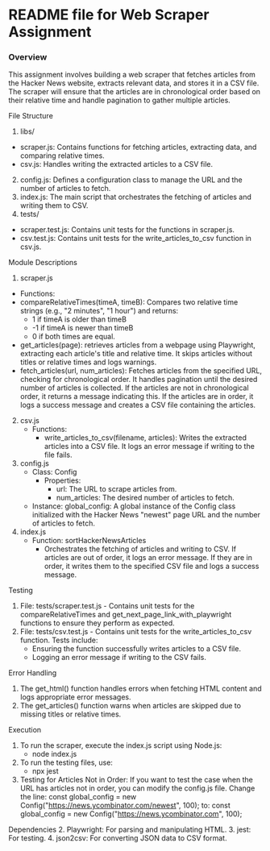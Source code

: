 # README file for Web Scraper Assignment

### Overview

This assignment involves building a web scraper that fetches articles from the Hacker News website, extracts relevant data, and stores it in a CSV file. The scraper will ensure that the articles are in chronological order based on their relative time and handle pagination to gather multiple articles.

File Structure
1. libs/
  - scraper.js: Contains functions for fetching articles, extracting data, and comparing relative times.
  - csv.js: Handles writing the extracted articles to a CSV file.
2. config.js: Defines a configuration class to manage the URL and the number of articles to fetch.
3. index.js: The main script that orchestrates the fetching of articles and writing them to CSV.
4. tests/
  - scraper.test.js: Contains unit tests for the functions in scraper.js.
  - csv.test.js: Contains unit tests for the write_articles_to_csv function in csv.js.

Module Descriptions
1. scraper.js
  - Functions:
   - compareRelativeTimes(timeA, timeB): Compares two relative time strings (e.g., "2 minutes", "1 hour") and returns:
     - 1 if timeA is older than timeB
     - -1 if timeA is newer than timeB
     - 0 if both times are equal.
   - get_articles(page): retrieves articles from a webpage using Playwright, extracting each article's title and relative time. It skips articles without titles or relative times and logs warnings.
   - fetch_articles(url, num_articles): Fetches articles from the specified URL, checking for chronological order. It handles pagination until the desired number of articles is collected. If the articles are not in chronological order, it returns a message indicating this. If the articles are in order, it logs a success message and creates a CSV file containing the articles.
2. csv.js
   - Functions:
     - write_articles_to_csv(filename, articles): Writes the extracted articles into a CSV file. It logs an error message if writing to the file fails.
3. config.js
   - Class: Config
     - Properties:
       - url: The URL to scrape articles from.
       - num_articles: The desired number of articles to fetch.
   - Instance: global_config: A global instance of the Config class initialized with the Hacker News "newest" page URL and the number of articles to fetch.
4. index.js
   - Function: sortHackerNewsArticles
     - Orchestrates the fetching of articles and writing to CSV. If articles are out of order, it logs an error message. If they are in order, it writes them to the specified CSV file and logs a success message.

Testing
   1. File: tests/scraper.test.js
     - Contains unit tests for the compareRelativeTimes and get_next_page_link_with_playwright functions to ensure they perform as expected.
   2. File: tests/csv.test.js
     - Contains unit tests for the write_articles_to_csv function. Tests include:
        - Ensuring the function successfully writes articles to a CSV file.
        - Logging an error message if writing to the CSV fails.

Error Handling
   1. The get_html() function handles errors when fetching HTML content and logs appropriate error messages.
   2. The get_articles() function warns when articles are skipped due to missing titles or relative times.

Execution
   1. To run the scraper, execute the index.js script using Node.js:
      -  node index.js
   2. To run the testing files, use:
      -  npx jest
   3. Testing for Articles Not in Order: If you want to test the case when the URL has articles not in order, you can modify the config.js file. Change the line:
      const global_config = new Config("https://news.ycombinator.com/newest", 100);
      to:
      const global_config = new Config("https://news.ycombinator.com", 100);

Dependencies
   2. Playwright: For parsing and manipulating HTML.
   3. jest: For testing.
   4. json2csv: For converting JSON data to CSV format.
